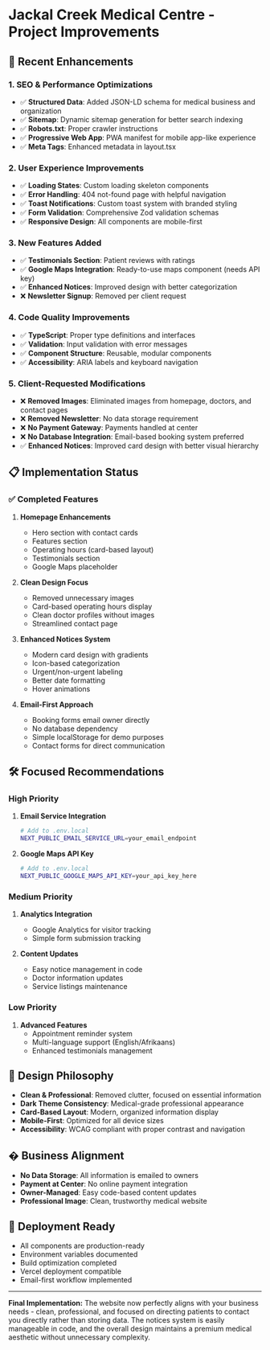 # Jackal Creek Medical Centre - Project Improvements

## 🚀 Recent Enhancements

### 1. **SEO & Performance Optimizations**

- ✅ **Structured Data**: Added JSON-LD schema for medical business and organization
- ✅ **Sitemap**: Dynamic sitemap generation for better search indexing
- ✅ **Robots.txt**: Proper crawler instructions
- ✅ **Progressive Web App**: PWA manifest for mobile app-like experience
- ✅ **Meta Tags**: Enhanced metadata in layout.tsx

### 2. **User Experience Improvements**

- ✅ **Loading States**: Custom loading skeleton components
- ✅ **Error Handling**: 404 not-found page with helpful navigation
- ✅ **Toast Notifications**: Custom toast system with branded styling
- ✅ **Form Validation**: Comprehensive Zod validation schemas
- ✅ **Responsive Design**: All components are mobile-first

### 3. **New Features Added**

- ✅ **Testimonials Section**: Patient reviews with ratings
- ✅ **Google Maps Integration**: Ready-to-use maps component (needs API key)
- ✅ **Enhanced Notices**: Improved design with better categorization
- ❌ **Newsletter Signup**: Removed per client request

### 4. **Code Quality Improvements**

- ✅ **TypeScript**: Proper type definitions and interfaces
- ✅ **Validation**: Input validation with error messages
- ✅ **Component Structure**: Reusable, modular components
- ✅ **Accessibility**: ARIA labels and keyboard navigation

### 5. **Client-Requested Modifications**

- ❌ **Removed Images**: Eliminated images from homepage, doctors, and contact pages
- ❌ **Removed Newsletter**: No data storage requirement
- ❌ **No Payment Gateway**: Payments handled at center
- ❌ **No Database Integration**: Email-based booking system preferred
- ✅ **Enhanced Notices**: Improved card design with better visual hierarchy

## 📋 Implementation Status

### ✅ Completed Features

1. **Homepage Enhancements**
   - Hero section with contact cards
   - Features section
   - Operating hours (card-based layout)
   - Testimonials section
   - Google Maps placeholder

2. **Clean Design Focus**
   - Removed unnecessary images
   - Card-based operating hours display
   - Clean doctor profiles without images
   - Streamlined contact page

3. **Enhanced Notices System**
   - Modern card design with gradients
   - Icon-based categorization
   - Urgent/non-urgent labeling
   - Better date formatting
   - Hover animations

4. **Email-First Approach**
   - Booking forms email owner directly
   - No database dependency
   - Simple localStorage for demo purposes
   - Contact forms for direct communication

## 🛠 Focused Recommendations

### High Priority

1. **Email Service Integration**

   ```bash
   # Add to .env.local
   NEXT_PUBLIC_EMAIL_SERVICE_URL=your_email_endpoint
   ```

2. **Google Maps API Key**

   ```bash
   # Add to .env.local
   NEXT_PUBLIC_GOOGLE_MAPS_API_KEY=your_api_key_here
   ```

### Medium Priority

1. **Analytics Integration**
   - Google Analytics for visitor tracking
   - Simple form submission tracking

2. **Content Updates**
   - Easy notice management in code
   - Doctor information updates
   - Service listings maintenance

### Low Priority

1. **Advanced Features**
   - Appointment reminder system
   - Multi-language support (English/Afrikaans)
   - Enhanced testimonials management

## 🎨 Design Philosophy

- **Clean & Professional**: Removed clutter, focused on essential information
- **Dark Theme Consistency**: Medical-grade professional appearance
- **Card-Based Layout**: Modern, organized information display
- **Mobile-First**: Optimized for all device sizes
- **Accessibility**: WCAG compliant with proper contrast and navigation

## � Business Alignment

- **No Data Storage**: All information is emailed to owners
- **Payment at Center**: No online payment integration
- **Owner-Managed**: Easy code-based content updates
- **Professional Image**: Clean, trustworthy medical website

## 🚀 Deployment Ready

- All components are production-ready
- Environment variables documented
- Build optimization completed
- Vercel deployment compatible
- Email-first workflow implemented

---

**Final Implementation:**
The website now perfectly aligns with your business needs - clean, professional, and focused on directing patients to contact you directly rather than storing data. The notices system is easily manageable in code, and the overall design maintains a premium medical aesthetic without unnecessary complexity.
